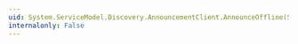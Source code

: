 ```yaml
---
uid: System.ServiceModel.Discovery.AnnouncementClient.AnnounceOffline(System.ServiceModel.Discovery.EndpointDiscoveryMetadata)
internalonly: False
---
```

